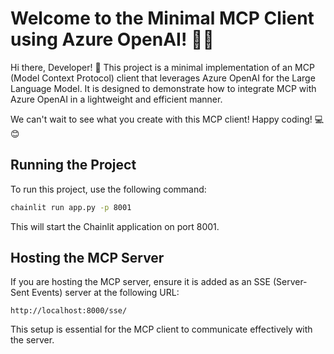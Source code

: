 # Welcome to the Minimal MCP Client using Azure OpenAI! 🚀🤖

Hi there, Developer! 👋 This project is a minimal implementation of an MCP (Model Context Protocol) client that leverages Azure OpenAI for the Large Language Model. It is designed to demonstrate how to integrate MCP with Azure OpenAI in a lightweight and efficient manner.

We can't wait to see what you create with this MCP client! Happy coding! 💻😊

## Running the Project

To run this project, use the following command:

```bash
chainlit run app.py -p 8001
```

This will start the Chainlit application on port 8001.

## Hosting the MCP Server

If you are hosting the MCP server, ensure it is added as an SSE (Server-Sent Events) server at the following URL:

```
http://localhost:8000/sse/
```

This setup is essential for the MCP client to communicate effectively with the server.
